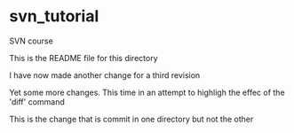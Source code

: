 svn_tutorial
============

SVN course


This is the README file for this directory

I have now made another change for a third revision

Yet some more changes. This time in an attempt to highligh the effec of the 'diff' command

This is the change that is commit in one directory but not the other
